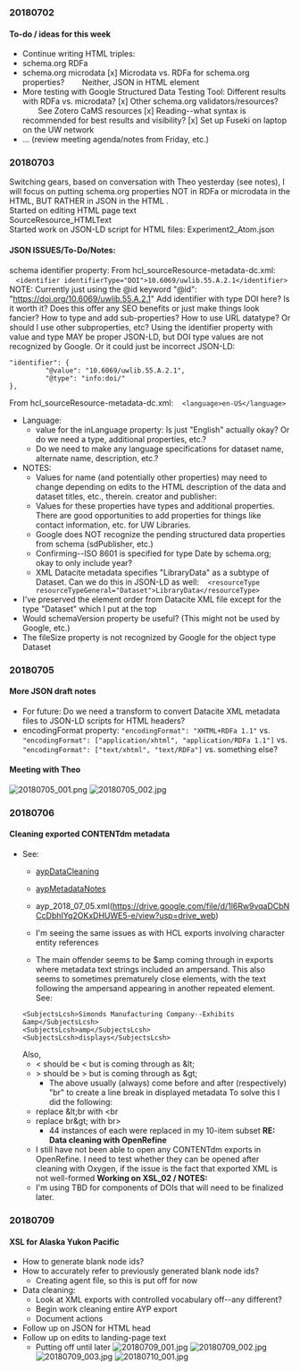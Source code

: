 ### 20180702
#### To-do / ideas for this week
- Continue writing HTML triples:
- schema.org RDFa
- schema.org microdata
[x] Microdata vs. RDFa for schema.org properties?
       Neither, JSON in HTML <head> element
- More testing with Google Structured Data Testing Tool: Different results with RDFa vs. microdata?
[x] Other schema.org validators/resources?
       See Zotero CaMS resources
[x] Reading--what syntax is recommended for best results and visibility?
[x] Set up Fuseki on laptop on the UW network
- ... (review meeting agenda/notes from Friday, etc.)
### 20180703
Switching gears, based on conversation with Theo yesterday (see notes), I will focus on putting schema.org properties NOT in RDFa or microdata in the HTML, BUT RATHER in JSON in the HTML <head>.  
Started on editing HTML page text  
SourceResource_HTMLText  
Started work on JSON-LD script for HTML files: Experiment2_Atom.json  
#### JSON ISSUES/To-Do/Notes:
schema identifier property:
From hcl_sourceResource-metadata-dc.xml:
   `<identifier identifierType="DOI">10.6069/uwlib.55.A.2.1</identifier>`
NOTE: Currently just using the @id keyword
"@id": "https://doi.org/10.6069/uwlib.55.A.2.1"
Add identifier with type DOI here? Is it worth it? Does this offer any SEO benefits or just make things look fancier?
How to type and add sub-properties? How to use URL datatype? Or should I use other subproperties, etc?
Using the identifier property with value and type MAY be proper JSON-LD, but DOI type values are not recognized by Google. Or it could just be incorrect JSON-LD:
```
"identifier": {
         "@value": "10.6069/uwlib.55.A.2.1",
         "@type": "info:doi/"
},
```
From hcl_sourceResource-metadata-dc.xml:
   ``<language>en-US</language>``
- Language:
  - value for the inLanguage property: Is just "English" actually okay? Or do we need a type, additional properties, etc.?
  - Do we need to make any language specifications for dataset name, alternate name, description, etc.?
- NOTES:
  - Values for name (and potentially other properties) may need to change depending on edits to the HTML description of the data and dataset titles, etc., therein.
creator and publisher:
  - Values for these properties have types and additional properties. There are good opportunities to add properties for things like contact information, etc. for UW Libraries.
  - Google does NOT recognize the pending structured data properties from schema (sdPublisher, etc.)
  - Confirming--ISO 8601 is specified for type Date by schema.org; okay to only include year?
  - XML Datacite metadata specifies "LibraryData" as a subtype of Dataset. Can we do this in JSON-LD as well:
   `<resourceType resourceTypeGeneral="Dataset">LibraryData</resourceType>`
- I've preserved the element order from Datacite XML file except for the type "Dataset" which I put at the top
- Would schemaVersion property be useful? (This might not be used by Google, etc.)
- The fileSize property is not recognized by Google for the object type Dataset
### 20180705
#### More JSON draft notes
- For future: Do we need a transform to convert Datacite XML metadata files to JSON-LD scripts for HTML headers?
- encodingFormat property:
`"encodingFormat": "XHTML+RDFa 1.1"`
vs.
`"encodingFormat": ["application/xhtml", "application/RDFa 1.1"]`
vs.
`"encodingFormat": ["text/xhtml", "text/RDFa"]`
vs. something else?
#### Meeting with Theo
![20180705_001.png](https://github.com/briesenberg07/libraryNotes/blob/master/images/20180705_001.png)
![20180705_002.jpg](https://github.com/briesenberg07/libraryNotes/blob/master/images/20180705_002.jpg)
### 20180706
#### Cleaning exported CONTENTdm metadata
- See:
  - [aypDataCleaning](https://docs.google.com/spreadsheets/d/1Mb1C7xfAPkEG980RNlEbBgIw9ow4-IXo21k8f1SQ9MU/edit?usp=sharing)
  - [aypMetadataNotes](https://docs.google.com/document/d/1bI6pf8SceygexT_ozEdFmEG6RoGjY5aI7cCs8KyPXLo/edit?usp=sharing)
  - ayp_2018_07_05.xml(https://drive.google.com/file/d/1l6Rw9vqaDCbNCcDbhIYq2OKxDHUWE5-e/view?usp=drive_web)

  - I'm seeing the same issues as with HCL exports involving character entity references
  - The main offender seems to be $amp coming through in exports where metadata text strings included an ampersand. This also seems to sometimes prematurely close elements, with the text following the ampersand appearing in another repeated element. See:
  ```
  <SubjectsLcsh>Simonds Manufacturing Company--Exhibits &amp</SubjectsLcsh>
  <SubjectsLcsh>amp</SubjectsLcsh>
  <SubjectsLcsh>displays</SubjectsLcsh>
  ```
  Also,
  - < should be &lt; but is coming through as &amp;lt;
  - \> should be &gt; but is coming through as &amp;gt;
    - The above usually (always) come before and after (respectively) "br" to create a line break in displayed metadata
  To solve this I did the following:
  - replace &amp;lt;br with &lt;br
  - replace br&amp;gt; with br&gt;
    - 44 instances of each were replaced in my 10-item subset
  **RE: Data cleaning with OpenRefine**  
  - I still have not been able to open any CONTENTdm exports in OpenRefine. I need to test whether they can be opened after cleaning with Oxygen, if the issue is the fact that exported XML is not well-formed
  **Working on XSL_02 / NOTES:**  
  - I'm using TBD for components of DOIs that will need to be finalized later.
### 20180709
#### XSL for Alaska Yukon Pacific
- How to generate blank node ids?
- How to accurately refer to previously generated blank node ids?
   - Creating agent file, so this is put off for now
- Data cleaning:
   - Look at XML exports with controlled vocabulary off--any different?
   - Begin work cleaning entire AYP export
   - Document actions
- Follow up on JSON for HTML head
- Follow up on edits to landing-page text
   - Putting off until later
![20180709_001.jpg](https://github.com/briesenberg07/libraryNotes/blob/master/images/20180709_001.jpg)
![20180709_002.jpg](https://github.com/briesenberg07/libraryNotes/blob/master/images/20180709_002.jpg)
![20180709_003.jpg](https://github.com/briesenberg07/libraryNotes/blob/master/images/20180709_003.jpg)
![20180710_001.jpg](https://github.com/briesenberg07/libraryNotes/blob/master/images/20180710_001.jpg)

